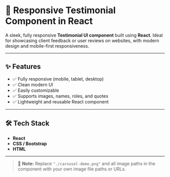 # 💬 Responsive Testimonial Component in React

A sleek, fully responsive **Testimonial UI component** built using **React**. Ideal for showcasing client feedback or user reviews on websites, with modern design and mobile-first responsiveness.

---

## ✨ Features

- ✅ Fully responsive (mobile, tablet, desktop)
- ✅ Clean modern UI
- ✅ Easily customizable
- ✅ Supports images, names, roles, and quotes
- ✅ Lightweight and reusable React component

---

## 🛠️ Tech Stack

- **React**
- **CSS / Bootstrap**
- **HTML** 

---
> 📝 **Note:** Replace `"./carousel-demo.png"` and all image paths in the component with your own image file paths or URLs.




